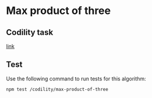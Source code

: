 # Max product of three

## Codility task
[link](https://app.codility.com/programmers/lessons/6-sorting/max_product_of_three/)

## Test

Use the following command to run tests for this algorithm:

```
npm test /codility/max-product-of-three
```